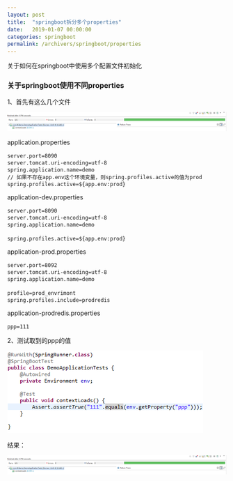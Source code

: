 ```yaml
---
layout: post
title:  "springboot拆分多个properties"
date:   2019-01-07 00:00:00
categories: springboot
permalink: /archivers/springboot/properties
---
```


关于如何在springboot中使用多个配置文件初始化

<!--more-->

### 关于springboot使用不同properties

1、首先有这么几个文件

![1546848259513](/img/2019-01-07-properties/3.png)

application.properties

```
server.port=8090
server.tomcat.uri-encoding=utf-8
spring.application.name=demo
// 如果不存在app.env这个环境变量，则spring.profiles.active的值为prod
spring.profiles.active=${app.env:prod}
```

application-dev.properties
```
server.port=8090
server.tomcat.uri-encoding=utf-8
spring.application.name=demo

spring.profiles.active=${app.env:prod}
```
application-prod.properties

```
server.port=8092
server.tomcat.uri-encoding=utf-8
spring.application.name=demo

profile=prod_envrimont
spring.profiles.include=prodredis
```

application-prodredis.properties

```
ppp=111
```

2、测试取到的ppp的值

![1546849018851](/img/2019-01-07-properties/2.png)

结果：

![1546849119285](/img/2019-01-07-properties/3.png)


